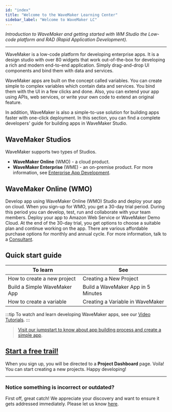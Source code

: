 ```yaml
---
id: "index"
title: "Welcome to the WaveMaker Learning Center"
sidebar_label: "Welcome to WaveMaker LC"
---
```

*Introduction to WaveMaker and getting started with WM Studio the Low-code platform and RAD (Rapid Application Development).*

---

WaveMaker is a low-code platform for developing enterprise apps. It is a design studio with over 80 widgets that work out-of-the-box for developing a rich and modern end-to-end application. Simply drag-and-drop UI components and bind them with data and services. 

WaveMaker apps are built on the concept called variables. You can create simple to complex variables which contain data and services. You bind them with the UI in a few clicks and done. Also, you can extend your app using APIs, web services, or write your own code to extend an original feature. 

In addition, WaveMaker is also a simple-to-use solution for building apps faster with one-click deployment. In this section, you can find a complete developers' guide for building apps in WaveMaker Studio.

## WaveMaker Studios
WaveMaker supports two types of Studios.  
- **WaveMaker Online** (WMO) - a cloud product. 
- **WaveMaker Enterprise** (WME) - an on-premise product. For more information, see [Enterprise App Development](https://www.wavemaker.com/enterprise-application-development-software/).

## WaveMaker Online (WMO)

Develop app using WaveMaker Online (WMO) Studio and deploy your app on cloud. When you sign-up for WMO, you get a 30-day trial period. During this period you can develop, test, run and collaborate with your team members. Deploy your app to Amazon Web Service or WaveMaker Demo Cloud. At the end of the 30-day trial, you get options to choose a suitable plan and continue working on the app. There are various affordable purchase options for monthly and annual cycle. For more information, talk to a [Consultant](https://www.wavemaker.com/talk-to-expert/).

## Quick start guide

|To learn | See |
|----|----|
|How to create a new project | Creating a New Project |
|Build a Simple WaveMaker App | Build a WaveMaker App in 5 Minutes |
|How to create a variable | Creating a Variable in WaveMaker|

:::tip 
To watch and learn developing WaveMaker apps, see our [Video Tutorials](tutorials.md).
:::

> [Visit our jumpstart to know about app building process and create a simple app](/learn/jump-start/jump-start-app-essentials/).

## [Start a free trail!](https://www.wavemaker.com/get-started/)
When you sign up, you will be directed to a **Project Dashboard** page. Voila! You can start creating a new projects. Happy developing! 

---
### Notice something is incorrect or outdated?
First off, great catch! We appreciate your discovery and want to ensure it gets addressed immediately. Please let us know [here](mailto:docs@wavemaker.com).
